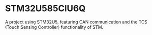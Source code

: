 # STM32U585CIU6Q
A project using STM32U5, featuring CAN communication and the TCS (Touch Sensing Controller) functionality of STM.
